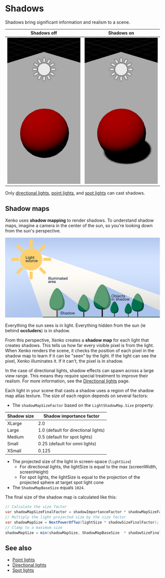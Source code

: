 # Shadows

Shadows bring significant information and realism to a scene.

| Shadows **off**                                          | Shadows **on**                                               |
| -------------------------------------------------------- | ------------------------------------------------------------ |
| ![media/SceneNoShadows.png](media/SceneNoShadows.png)  | ![media/SceneWithShadows.png](media/SceneWithShadows.png) 

Only [directional lights](directional-lights.md), [point lights](point-lights.md), and [spot lights](spot-lights.md) can cast shadows.

## Shadow maps

Xenko uses **shadow mapping** to render shadows. To understand shadow maps, imagine a camera in the center of the sun, so you're looking down from the sun's perspective.

![Light and shadow](media/light-and-shadow.png)

Everything the sun sees is in light. Everything hidden from the sun (ie behind **occluders**) is in shadow.

From this perspective, Xenko creates a **shadow map** for each light that creates shadows. This tells us how far every visible pixel is from the light. When Xenko renders the scene, it checks the position of each pixel in the shadow map to learn if it can be "seen" by the light. If the light can see the pixel, Xenko illuminates it. If it can't, the pixel is in shadow.

In the case of directional lights, shadow effects can spawn across a large view range. This means they require special treatment to improve their realism. For more information, see the [Directional lights](directional-lights.md) page.

Each light in your scene that casts a shadow uses a region of the shadow map atlas texture. The size of each region depends on several factors:

* The `shadowMapSizeFactor` based on the `LightShadowMap.Size` property:

| Shadow size | Shadow importance factor             
| ----------- | ---------------------- 
| XLarge      | 2.0 
| Large       | 1.0 (default for directional lights)
| Medium      | 0.5 (default for spot lights) 
| Small       | 0.25 (default for omni lights)
| XSmall      | 0.125      

* The projected size of the light in screen-space (`lightSize`)
  * For directional lights, the lightSize is equal to the max (screenWidth, screenHeight)
  * For spot lights, the lightSize is equal to the projection of the projected sphere at target spot light cone
* The `ShadowMapBaseSize` equals `1024`.

The final size of the shadow map is calculated like this:

```cs
// Calculate the size factor
var shadowMapSizeFinalFactor = shadowImportanceFactor * shadowMapSizeFactor;
// Multiply the light projected size by the size factor
var shadowMapSize = NextPowerOfTwo(lightSize * shadowSizeFinalFactor);
// Clamp to a maximum size
shadowMapSize = min(shadowMapSize, ShadowMapBaseSize  * shadowSizeFinalFactor);
```

## See also

* [Point lights](point-lights.md)
* [Directional lights](directional-lights.md)
* [Spot lights](spot-lights.md)